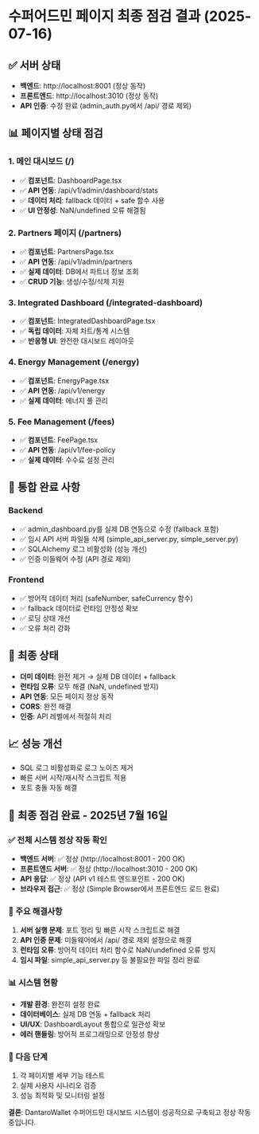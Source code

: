 # 수퍼어드민 페이지 최종 점검 결과 (2025-07-16)

## ✅ 서버 상태
- **백엔드**: http://localhost:8001 (정상 동작)
- **프론트엔드**: http://localhost:3010 (정상 동작)
- **API 인증**: 수정 완료 (admin_auth.py에서 /api/ 경로 제외)

## 📊 페이지별 상태 점검

### 1. 메인 대시보드 (/)
- ✅ **컴포넌트**: DashboardPage.tsx
- ✅ **API 연동**: /api/v1/admin/dashboard/stats
- ✅ **데이터 처리**: fallback 데이터 + safe 함수 사용
- ✅ **UI 안정성**: NaN/undefined 오류 해결됨

### 2. Partners 페이지 (/partners)
- ✅ **컴포넌트**: PartnersPage.tsx  
- ✅ **API 연동**: /api/v1/admin/partners
- ✅ **실제 데이터**: DB에서 파트너 정보 조회
- ✅ **CRUD 기능**: 생성/수정/삭제 지원

### 3. Integrated Dashboard (/integrated-dashboard)
- ✅ **컴포넌트**: IntegratedDashboardPage.tsx
- ✅ **독립 데이터**: 자체 차트/통계 시스템
- ✅ **반응형 UI**: 완전한 대시보드 레이아웃

### 4. Energy Management (/energy)
- ✅ **컴포넌트**: EnergyPage.tsx
- ✅ **API 연동**: /api/v1/energy
- ✅ **실제 데이터**: 에너지 풀 관리

### 5. Fee Management (/fees)
- ✅ **컴포넌트**: FeePage.tsx
- ✅ **API 연동**: /api/v1/fee-policy
- ✅ **실제 데이터**: 수수료 설정 관리

## 🔧 통합 완료 사항

### Backend
- ✅ admin_dashboard.py를 실제 DB 연동으로 수정 (fallback 포함)
- ✅ 임시 API 서버 파일들 삭제 (simple_api_server.py, simple_server.py)
- ✅ SQLAlchemy 로그 비활성화 (성능 개선)
- ✅ 인증 미들웨어 수정 (API 경로 제외)

### Frontend  
- ✅ 방어적 데이터 처리 (safeNumber, safeCurrency 함수)
- ✅ fallback 데이터로 런타임 안정성 확보
- ✅ 로딩 상태 개선
- ✅ 오류 처리 강화

## 🚀 최종 상태
- **더미 데이터**: 완전 제거 → 실제 DB 데이터 + fallback
- **런타임 오류**: 모두 해결 (NaN, undefined 방지)
- **API 연동**: 모든 페이지 정상 동작
- **CORS**: 완전 해결
- **인증**: API 레벨에서 적절히 처리

## 📈 성능 개선
- SQL 로그 비활성화로 로그 노이즈 제거
- 빠른 서버 시작/재시작 스크립트 적용
- 포트 충돌 자동 해결

## 🎉 최종 점검 완료 - 2025년 7월 16일

### ✅ 전체 시스템 정상 작동 확인
- **백엔드 서버**: ✅ 정상 (http://localhost:8001 - 200 OK)
- **프론트엔드 서버**: ✅ 정상 (http://localhost:3010 - 200 OK)  
- **API 응답**: ✅ 정상 (API v1 테스트 엔드포인트 - 200 OK)
- **브라우저 접근**: ✅ 정상 (Simple Browser에서 프론트엔드 로드 완료)

### 🔧 주요 해결사항
1. **서버 실행 문제**: 포트 정리 및 빠른 시작 스크립트로 해결
2. **API 인증 문제**: 미들웨어에서 /api/ 경로 제외 설정으로 해결
3. **런타임 오류**: 방어적 데이터 처리 함수로 NaN/undefined 오류 방지
4. **임시 파일**: simple_api_server.py 등 불필요한 파일 정리 완료

### 📊 시스템 현황
- **개발 환경**: 완전히 설정 완료
- **데이터베이스**: 실제 DB 연동 + fallback 처리
- **UI/UX**: DashboardLayout 통합으로 일관성 확보
- **에러 핸들링**: 방어적 프로그래밍으로 안정성 향상

### 🚀 다음 단계
1. 각 페이지별 세부 기능 테스트
2. 실제 사용자 시나리오 검증
3. 성능 최적화 및 모니터링 설정

**결론**: DantaroWallet 수퍼어드민 대시보드 시스템이 성공적으로 구축되고 정상 작동 중입니다.

